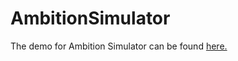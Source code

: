 # AmbitionSimulator

The demo for Ambition Simulator can be found [here.](https://sydnieec.github.io/AmbitionSimulator/)
